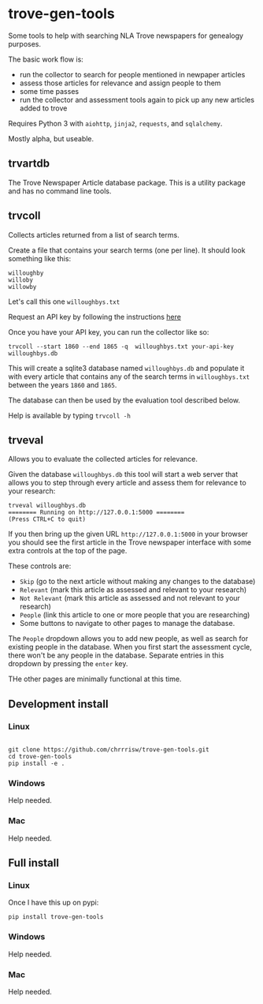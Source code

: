 # trove-gen-tools
Some tools to help with searching NLA Trove newspapers for genealogy purposes.

The basic work flow is:

- run the collector to search for people mentioned in newpaper articles
- assess those articles for relevance and assign people to them
- some time passes
- run the collector and assessment tools again to pick up any new articles added to trove

Requires Python 3 with `aiohttp`, `jinja2`, `requests`, and `sqlalchemy`.

Mostly alpha, but useable.

## trvartdb

The Trove Newspaper Article database package. This is a utility package and has no command line tools.

## trvcoll

Collects articles returned from a list of search terms.

Create a file that contains your search terms (one per line). It should look something like this:

```text
willoughby
willoby
willowby
```

Let's call this one `willoughbys.txt`

Request an API key by following the instructions [here](http://help.nla.gov.au/trove/building-with-trove/api)

Once you have your API key, you can run the collector like so:

```shell
trvcoll --start 1860 --end 1865 -q  willoughbys.txt your-api-key willoughbys.db
```

This will create a sqlite3 database named `willoughbys.db` and populate it with every article that contains any of the search terms in `willoughbys.txt` between the years `1860` and `1865`.

The database can then be used by the evaluation tool described below.

Help is available by typing `trvcoll -h`

## trveval

Allows you to evaluate the collected articles for relevance.

Given the database `willoughbys.db` this tool will start a web server that allows you to step through every article and assess them for relevance to your research:

```shell
trveval willoughbys.db
======== Running on http://127.0.0.1:5000 ========
(Press CTRL+C to quit)
```

If you then bring up the given URL `http://127.0.0.1:5000` in your browser you should see the first article in the Trove newspaper interface with some extra controls at the top of the page.

These controls are:

- `Skip` (go to the next article without making any changes to the database)
- `Relevant` (mark this article as assessed and relevant to your research)
- `Not Relevant` (mark this article as assessed and not relevant to your research)
- `People` (link this article to one or more people that you are researching)
- Some buttons to navigate to other pages to manage the database.

The `People` dropdown allows you to add new people, as well as search for existing people in the database. When you first start the assessment cycle, there won't be any people in the database. Separate entries in this dropdown by pressing the `enter` key.

THe other pages are minimally functional at this time.

## Development install

### Linux

```shell

git clone https://github.com/chrrrisw/trove-gen-tools.git
cd trove-gen-tools
pip install -e .
```

### Windows

Help needed.

### Mac

Help needed.

## Full install

### Linux

Once I have this up on pypi:

```shell
pip install trove-gen-tools
```

### Windows

Help needed.

### Mac

Help needed.
